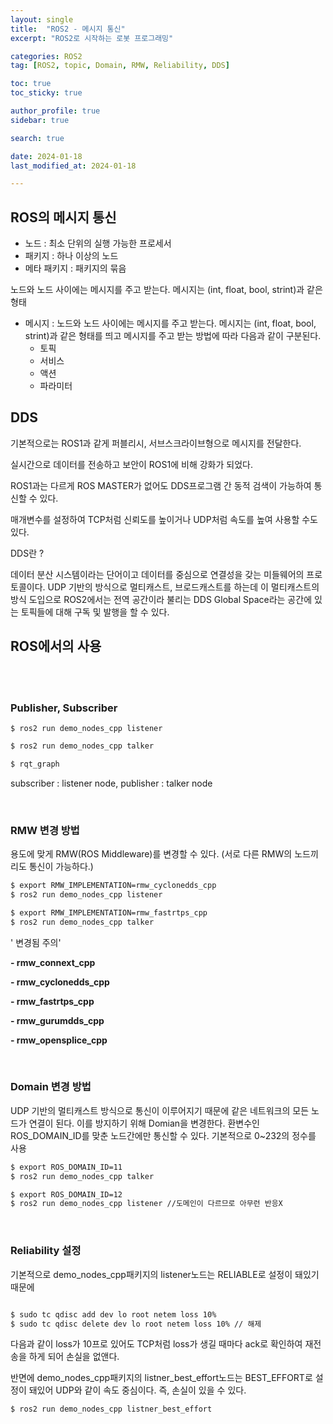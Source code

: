 ```yaml
---
layout: single
title:  "ROS2 - 메시지 통신"
excerpt: "ROS2로 시작하는 로봇 프로그래밍"

categories: ROS2
tag: [ROS2, topic, Domain, RMW, Reliability, DDS]

toc: true
toc_sticky: true

author_profile: true
sidebar: true

search: true

date: 2024-01-18
last_modified_at: 2024-01-18

---
```


## ROS의 메시지 통신



- 노드 : 최소 단위의 실행 가능한 프로세서
- 패키지 : 하나 이상의 노드
- 메타 패키지 : 패키지의 묶음

노드와 노드 사이에는 메시지를 주고 받는다. 메시지는 (int, float, bool, strint)과 같은 형태

* 메시지 : 노드와 노드 사이에는 메시지를 주고 받는다. 메시지는 (int, float, bool, strint)과 같은 형태를 띄고 메시지를 주고 받는 방법에 따라 다음과 같이 구분된다.
  * 토픽
  * 서비스
  * 액션
  * 파라미터





## DDS

기본적으로는 ROS1과 같게 퍼블리시, 서브스크라이브형으로 메시지를 전달한다.

실시간으로 데이터를 전송하고 보안이 ROS1에 비해 강화가 되었다.

ROS1과는 다르게 ROS MASTER가 없어도 DDS프로그램 간 동적 검색이 가능하여 통신할 수 있다.

매개변수를 설정하여 TCP처럼 신뢰도를 높이거나 UDP처럼 속도를 높여 사용할 수도 있다.



DDS란 ?

데이터 분산 시스템이라는 단어이고 데이터를 중심으로 연결성을 갖는 미들웨어의 프로토콜이다.  UDP 기반의 방식으로 멀티캐스트, 브로드캐스트를 하는데 이 멀티캐스트의 방식 도입으로 ROS2에서는 전역 공간이라 불리는 DDS Global Space라는 공간에 있는 토픽들에 대해 구독 및 발행을 할 수 있다.







## ROS에서의 사용

<br/>

<br/>

### Publisher, Subscriber



```shell
$ ros2 run demo_nodes_cpp listener
```

```sh
$ ros2 run demo_nodes_cpp talker
```

```sh
$ rqt_graph
```

subscriber : listener node, publisher : talker node

<br/>



### RMW 변경 방법

용도에 맞게 RMW(ROS Middleware)를 변경할 수 있다. (서로 다른 RMW의 노드끼리도 통신이 가능하다.)

```sh
$ export RMW_IMPLEMENTATION=rmw_cyclonedds_cpp
$ ros2 run demo_nodes_cpp listener
```

```sh
$ export RMW_IMPLEMENTATION=rmw_fastrtps_cpp
$ ros2 run demo_nodes_cpp talker
```

' 변경됨 주의'

**- rmw_connext_cpp**

**- rmw_cyclonedds_cpp**

**- rmw_fastrtps_cpp**

**- rmw_gurumdds_cpp**

**- rmw_opensplice_cpp**

<br/>



### Domain 변경 방법

UDP 기반의 멀티캐스트 방식으로 통신이 이루어지기 때문에 같은 네트워크의 모든 노드가 연결이 된다. 이를 방지하기 위해 Domian을 변경한다. 환변수인 ROS_DOMAIN_ID를 맞춘 노드간에만 통신할 수 있다.  기본적으로 0~232의 정수를 사용

```sh
$ export ROS_DOMAIN_ID=11
$ ros2 run demo_nodes_cpp talker
```

```sh
$ export ROS_DOMAIN_ID=12
$ ros2 run demo_nodes_cpp listener //도메인이 다르므로 아무런 반응X
```



<br/>

### Reliability 설정

기본적으로 demo_nodes_cpp패키지의 listener노드는  RELIABLE로 설정이 돼있기 때문에

```sh

$ sudo tc qdisc add dev lo root netem loss 10%
$ sudo tc qdisc delete dev lo root netem loss 10% // 해제
```

다음과 같이 loss가 10프로 있어도 TCP처럼 loss가 생길 때마다 ack로 확인하여 재전송을 하게 되어 손실을 없앤다.





반면에 demo_nodes_cpp패키지의 listner_best_effort노드는 BEST_EFFORT로 설정이 돼있어 UDP와 같이 속도 중심이다. 즉, 손실이 있을 수 있다.

```sh
$ ros2 run demo_nodes_cpp listner_best_effort
```

